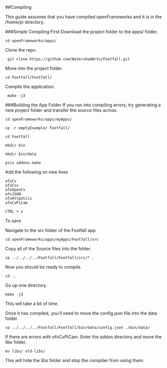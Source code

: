 ##Compiling

This guide assumes that you have compiled openFrameworks and it is in the /home/pi directory.

###Simple Compiling
First Download the project folder to the apps/ folder.

``cd openFrameworks/apps/``

Clone the repo.

`` git clone https://github.com/WatershedArts/Footfall.git``

Move into the project folder.

``cd Footfall/Footfall/``

Compile the application.

`` make -j3``

###Building the App Folder
If you run into compiling errors, try generating a new project folder and transfer the source files across.

``cd openFrameworks/apps/myApps/ ``

``cp -r emptyExample/ Footfall/``

``cd Footfall``

``mkdir bin``

``mkdir bin/data``

``pico addons.make``

Add the following on new lines

```
ofxCv
ofxCsv
ofxOpenCv
ofxJSON
ofxHttpUtils
ofxCvPiCam
```
``CTRL + x`` 

To save

Navigate to the src folder of the Footfall app

``cd openFrameworks/apps/myApps/Footfall/src``

Copy all of the Source files into the folder.

``cp ../../../../Footfall/Footfall/src/* .``

Now you should be ready to compile.

``cd ..``

Go up one directory.

``make -j3`` 

This will take a bit of time.

Once it has compiled, you'll need to move the config.json file into the data folder.

``cp ../../../../Footfall/Footfall/bin/data/config.json ./bin/data/``


If there are errors with ofxCvPiCam. 
Enter the addon directory and move the libs folder. 

``mv libs/ old-libs/``

This will hide the libs folder and stop the compilier from using them.


